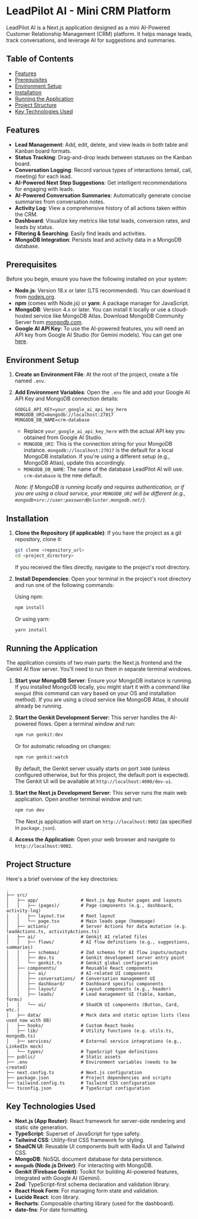 
# LeadPilot AI - Mini CRM Platform

LeadPilot AI is a Next.js application designed as a mini AI-Powered Customer Relationship Management (CRM) platform. It helps manage leads, track conversations, and leverage AI for suggestions and summaries.

## Table of Contents

- [Features](#features)
- [Prerequisites](#prerequisites)
- [Environment Setup](#environment-setup)
- [Installation](#installation)
- [Running the Application](#running_the_application)
- [Project Structure](#project-structure)
- [Key Technologies Used](#key-technologies-used)

## Features

- **Lead Management**: Add, edit, delete, and view leads in both table and Kanban board formats.
- **Status Tracking**: Drag-and-drop leads between statuses on the Kanban board.
- **Conversation Logging**: Record various types of interactions (email, call, meeting) for each lead.
- **AI-Powered Next Step Suggestions**: Get intelligent recommendations for engaging with leads.
- **AI-Powered Conversation Summaries**: Automatically generate concise summaries from conversation notes.
- **Activity Log**: View a comprehensive history of all actions taken within the CRM.
- **Dashboard**: Visualize key metrics like total leads, conversion rates, and leads by status.
- **Filtering & Searching**: Easily find leads and activities.
- **MongoDB Integration**: Persists lead and activity data in a MongoDB database.

## Prerequisites

Before you begin, ensure you have the following installed on your system:

- **Node.js**: Version 18.x or later (LTS recommended). You can download it from [nodejs.org](https://nodejs.org/).
- **npm** (comes with Node.js) or **yarn**: A package manager for JavaScript.
- **MongoDB**: Version 4.x or later. You can install it locally or use a cloud-hosted service like MongoDB Atlas. Download MongoDB Community Server from [mongodb.com](https://www.mongodb.com/try/download/community).
- **Google AI API Key**: To use the AI-powered features, you will need an API key from Google AI Studio (for Gemini models). You can get one [here](https://makersuite.google.com/app/apikey).

## Environment Setup

1.  **Create an Environment File**:
    At the root of the project, create a file named `.env`.

2.  **Add Environment Variables**:
    Open the `.env` file and add your Google AI API Key and MongoDB connection details:

    ```env
    GOOGLE_API_KEY=your_google_ai_api_key_here
    MONGODB_URI=mongodb://localhost:27017
    MONGODB_DB_NAME=crm-database
    ```

    - Replace `your_google_ai_api_key_here` with the actual API key you obtained from Google AI Studio.
    - `MONGODB_URI`: This is the connection string for your MongoDB instance. `mongodb://localhost:27017` is the default for a local MongoDB installation. If you're using a different setup (e.g., MongoDB Atlas), update this accordingly.
    - `MONGODB_DB_NAME`: The name of the database LeadPilot AI will use. `crm-database` is the new default.

    *Note: If MongoDB is running locally and requires authentication, or if you are using a cloud service, your `MONGODB_URI` will be different (e.g., `mongodb+srv://user:password@cluster.mongodb.net/`).*

## Installation

1.  **Clone the Repository (if applicable)**:
    If you have the project as a git repository, clone it:
    ```bash
    git clone <repository_url>
    cd <project_directory>
    ```
    If you received the files directly, navigate to the project's root directory.

2.  **Install Dependencies**:
    Open your terminal in the project's root directory and run one of the following commands:

    Using npm:
    ```bash
    npm install
    ```

    Or using yarn:
    ```bash
    yarn install
    ```

## Running the Application

The application consists of two main parts: the Next.js frontend and the Genkit AI flow server. You'll need to run them in separate terminal windows.

1.  **Start your MongoDB Server**:
    Ensure your MongoDB instance is running. If you installed MongoDB locally, you might start it with a command like `mongod` (this command can vary based on your OS and installation method). If you are using a cloud service like MongoDB Atlas, it should already be running.

2.  **Start the Genkit Development Server**:
    This server handles the AI-powered flows.
    Open a terminal window and run:
    ```bash
    npm run genkit:dev
    ```
    Or for automatic reloading on changes:
    ```bash
    npm run genkit:watch
    ```
    By default, the Genkit server usually starts on port `3400` (unless configured otherwise, but for this project, the default port is expected). The Genkit UI will be available at `http://localhost:4000/dev-ui`.

3.  **Start the Next.js Development Server**:
    This server runs the main web application.
    Open another terminal window and run:
    ```bash
    npm run dev
    ```
    The Next.js application will start on `http://localhost:9002` (as specified in `package.json`).

4.  **Access the Application**:
    Open your web browser and navigate to `http://localhost:9002`.

## Project Structure

Here's a brief overview of the key directories:

```
.
├── src/
│   ├── app/                # Next.js App Router pages and layouts
│   │   ├── (pages)/        # Page components (e.g., dashboard, activity-log)
│   │   ├── layout.tsx      # Root layout
│   │   └── page.tsx        # Main leads page (homepage)
│   ├── actions/            # Server Actions for data mutation (e.g. leadActions.ts, activityActions.ts)
│   ├── ai/                 # Genkit AI related files
│   │   ├── flows/          # AI flow definitions (e.g., suggestions, summaries)
│   │   ├── schemas/        # Zod schemas for AI flow inputs/outputs
│   │   ├── dev.ts          # Genkit development server entry point
│   │   └── genkit.ts       # Genkit global configuration
│   ├── components/         # Reusable React components
│   │   ├── ai/             # AI-related UI components
│   │   ├── conversations/  # Conversation management UI
│   │   ├── dashboard/      # Dashboard specific components
│   │   ├── layout/         # Layout components (e.g., header)
│   │   ├── leads/          # Lead management UI (table, kanban, forms)
│   │   └── ui/             # ShadCN UI components (Button, Card, etc.)
│   ├── data/               # Mock data and static option lists (less used now with DB)
│   ├── hooks/              # Custom React hooks
│   ├── lib/                # Utility functions (e.g. utils.ts, mongodb.ts)
│   ├── services/           # External service integrations (e.g., LinkedIn mock)
│   └── types/              # TypeScript type definitions
├── public/                 # Static assets
├── .env                    # Environment variables (needs to be created)
├── next.config.ts          # Next.js configuration
├── package.json            # Project dependencies and scripts
├── tailwind.config.ts      # Tailwind CSS configuration
└── tsconfig.json           # TypeScript configuration
```

## Key Technologies Used

- **Next.js (App Router)**: React framework for server-side rendering and static site generation.
- **TypeScript**: Superset of JavaScript for type safety.
- **Tailwind CSS**: Utility-first CSS framework for styling.
- **ShadCN UI**: Reusable UI components built with Radix UI and Tailwind CSS.
- **MongoDB**: NoSQL document database for data persistence.
- **`mongodb` (Node.js Driver)**: For interacting with MongoDB.
- **Genkit (Firebase Genkit)**: Toolkit for building AI-powered features, integrated with Google AI (Gemini).
- **Zod**: TypeScript-first schema declaration and validation library.
- **React Hook Form**: For managing form state and validation.
- **Lucide React**: Icon library.
- **Recharts**: Composable charting library (used for the dashboard).
- **date-fns**: For date formatting.
```